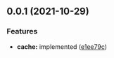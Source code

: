 ## 0.0.1 (2021-10-29)

### Features

- **cache:** implemented ([e1ee79c](https://github.com/prostojs/cache/commit/e1ee79c3a05283575d8e1c747579ca2a12054bf9))
